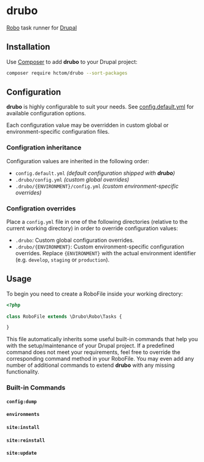 # drubo

[Robo][robo] task runner for [Drupal][drupal]

## Installation

Use [Composer][composer] to add **drubo** to your Drupal project: 

``` bash
composer require hctom/drubo --sort-packages
```

## Configuration

**drubo** is highly configurable to suit your needs. See [config.default.yml][config]
for available configuration options.

Each configuration value may be overridden in custom global or environment-specific 
configuration files.

### Configration inheritance

Configuration values are inherited in the following order:

* ```config.default.yml``` *(default configuration shipped with **drubo**)*
* ```.drubo/config.yml``` *(custom global overrides)*
* ```.drubo/{ENVIRONMENT}/config.yml``` *(custom environment-specific overrides)*

### Configration overrides

Place a ```config.yml``` file in one of the following directories (relative to 
the current working directory) in order to override configuration values:

* ```.drubo```: Custom global configuration overrides.
* ```.drubo/{ENVIRONMENT}```: Custom environment-specific configuration overrides. 
Replace ```{ENVIRONMENT}``` with the actual environment identifier (e.g. 
```develop```, ```staging``` or ```production```).

## Usage

To begin you need to create a RoboFile inside your working directory:

``` php
<?php
 
class RoboFile extends \Drubo\Robo\Tasks {

}

```

This file automatically inherits some useful built-in commands that help you 
with the setup/maintenance of your Drupal project. If a predefined command does 
not meet your requirements, feel free to override the corresponding command 
method in your RoboFile. You may even add any number of additional commands to 
extend **drubo** with any missing functionality.

### Built-in Commands

#### ```config:dump```

#### ```environments```

#### ```site:install```

#### ```site:reinstall```

#### ```site:update```

[composer]: https://getcomposer.org/
[config]: https://github.com/hctom/drubo/blob/master/config.default.yml
[drupal]: https://drupal.org/
[robo]: http://robo.li/
